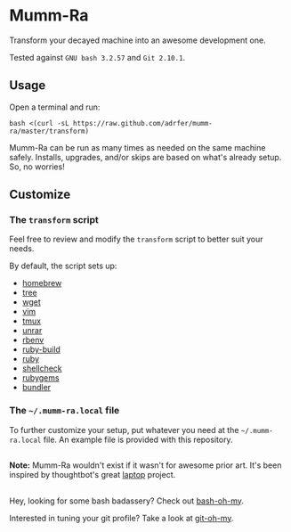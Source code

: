 # Mumm-Ra
Transform your decayed machine into an awesome development one.

Tested against `GNU bash 3.2.57` and `Git 2.10.1`.

## Usage

Open a terminal and run:

    bash <(curl -sL https://raw.github.com/adrfer/mumm-ra/master/transform)

Mumm-Ra can be run as many times as needed on the same machine safely. Installs, upgrades, and/or skips are based on what's already setup. So, no worries!

## Customize

### The `transform` script

Feel free to review and modify the `transform` script to better suit your needs.

By default, the script sets up:

- [homebrew](http://brew.sh)
- [tree](http://mama.indstate.edu/users/ice/tree)
- [wget](http://www.gnu.org/software/wget)
- [vim](http://www.vim.org)
- [tmux](http://tmux.github.io)
- [unrar](http://www.rarlab.com)
- [rbenv](http://github.com/sstephenson/rbenv)
- [ruby-build](https://github.com/sstephenson/ruby-build)
- [ruby](http://www.ruby-lang.org)
- [shellcheck](http://www.shellcheck.net)
- [rubygems](http://rubygems.org)
- [bundler](http://bundler.io)

### The `~/.mumm-ra.local` file

To further customize your setup, put whatever you need at the `~/.mumm-ra.local` file. An example file is provided with this repository.

##
**Note:** Mumm-Ra wouldn't exist if it wasn't for awesome prior art. It's been inspired by thoughtbot's great [laptop](https://github.com/thoughtbot/laptop) project.

##
Hey, looking for some bash badassery? Check out [bash-oh-my](https://github.com/adrfer/bash-oh-my).

Interested in tuning your git profile? Take a look at [git-oh-my](https://github.com/adrfer/git-oh-my).
